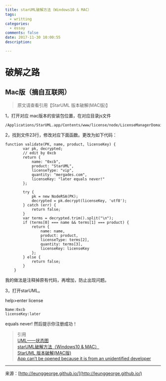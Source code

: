 ```yaml
---
title: starUML破解方法（Windows10 & MAC）
tags:
  - writting
categories:
  - essay
comments: false
date: 2017-11-30 10:00:55
description: 

---
```



# 破解之路
## Mac版（摘自互联网）
> 原文请查看引用【StarUML 版本破解(MAC版)】

1，打开对应 mac版本的安装包位置，在对应目录js文件

```
/Applications/StarUML.app/Contents/www/license/node/LicenseManagerDomain.js
```

<!--more-->

2，找到文件23行，修改对应下面函数。更改为如下代码：

```
function validate(PK, name, product, licenseKey) {
        var pk, decrypted;
        // edit by 0xcb
        return {
            name: "0xcb",
            product: "StarUML",
            licenseType: "vip",
            quantity: "mergades.com",
            licenseKey: "later equals never!"
        };

        try {
            pk = new NodeRSA(PK);
            decrypted = pk.decrypt(licenseKey, 'utf8');
        } catch (err) {
            return false;
        }
        var terms = decrypted.trim().split("\n");
        if (terms[0] === name && terms[1] === product) {
            return { 
                name: name, 
                product: product, 
                licenseType: terms[2],
                quantity: terms[3],
                licenseKey: licenseKey
            };
        } else {
            return false;
        }
    }
```

我的做法是注释掉原有代码，再增加，防止出现问题。

3，打开starUML。

help>enter license

```
Name:0xcb
licenseKey:later
```
 equals never! 然后提示你注册成功！

> 引用  
> [UML——状态图](https://www.cnblogs.com/sura/archive/2012/07/01/2572083.html)  
> [starUML破解方法（Windows10 & MAC）](http://blog.csdn.net/laojiu_/article/details/52334999)  
> [StarUML 版本破解(MAC版)](http://blog.csdn.net/mergades/article/details/46662413)  
> [App can’t be opened because it is from an unidentified developer](http://osxdaily.com/2012/07/27/app-cant-be-opened-because-it-is-from-an-unidentified-developer/)



---
<link rel="stylesheet" href="http://yandex.st/highlightjs/6.1/styles/default.min.css">
<script src="http://yandex.st/highlightjs/6.1/highlight.min.js"></script>
<script>
hljs.tabReplace = ' ';
hljs.initHighlightingOnLoad();
</script>


来源：[http://leunggeorge.github.io/](http://leunggeorge.github.io/)  
